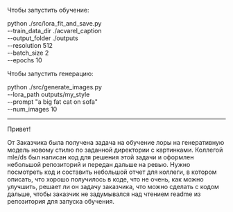 Чтобы запустить обучение:
    
python ./src/lora_fit_and_save.py \
  --train_data_dir ./acvarel_caption \
  --output_folder ./outputs \
  --resolution 512 \
  --batch_size 2 \
  --epochs 10

Чтобы запустить генерацию:

python ./src/generate_images.py \
  --lora_path outputs/my_style \
  --prompt "a big fat cat on sofa" \
  --num_images 10


------------

Привет!

От Заказчика была получена задача на обучение лоры на генеративную модель новому стилю по заданной директории с картинками. Коллегой mle/ds был написан код для решения этой задачи и оформлен небольшой репозиторий и передан дальше на ревью.
Нужно посмотреть код и составить небольшой отчет для коллеги, в котором описать, что хорошо получилось в коде, что не очень, как можно улучшить, решает ли он задачу заказчика, что можно сделать с кодом дальше, чтобы заказчик не задумывался над чтением readme из репозитория для запуска обучения.
